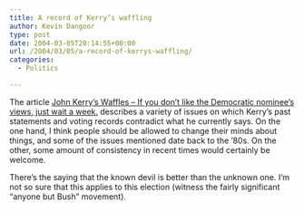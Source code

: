 ```yaml
---
title: A record of Kerry’s waffling
author: Kevin Dangoor
type: post
date: 2004-03-05T20:14:55+00:00
url: /2004/03/05/a-record-of-kerrys-waffling/
categories:
  - Politics

---
```

The article [John Kerry&#8217;s Waffles &#8211; If you don&#8217;t like the Democratic nominee&#8217;s views, just wait a week.][1] describes a variety of issues on which Kerry&#8217;s past statements and voting records contradict what he currently says. On the one hand, I think people should be allowed to change their minds about things, and some of the issues mentioned date back to the &#8217;80s. On the other, some amount of consistency in recent times would certainly be welcome.

There&#8217;s the saying that the known devil is better than the unknown one. I&#8217;m not so sure that this applies to this election (witness the fairly significant &#8220;anyone but Bush&#8221; movement).

 [1]: http://slate.msn.com/id/2096540/ "John Kerry's Waffles - If you don't like the Democratic nominee's views, just wait a week. By Michael Grunwald"